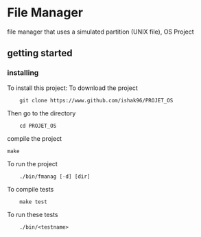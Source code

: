 # File Manager
file manager that uses a simulated partition (UNIX file), OS Project

## getting started
### installing
To install this project:
To download the project
```
	git clone https://www.github.com/ishak96/PROJET_OS
```
Then go to the directory
```
	cd PROJET_OS
```
compile the project
```
make
```
To run the project
```
	./bin/fmanag [-d] [dir]
```

To compile tests
```
	make test
```

To run these tests
```
	./bin/<testname>
```
